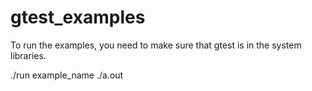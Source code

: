 # gtest_examples

To run the examples, you need to make sure that gtest is in the system libraries.

./run example_name
./a.out
